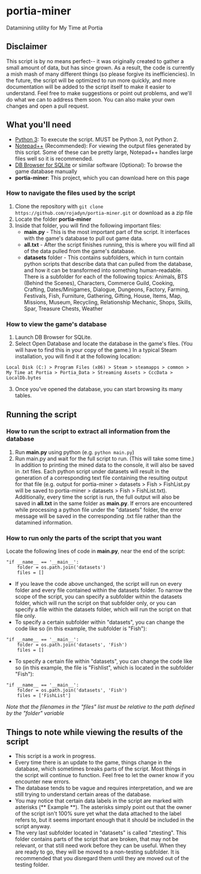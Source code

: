 # portia-miner
Datamining utility for My Time at Portia

## Disclaimer
This script is by no means perfect-- it was originally created to gather a small amount of data, but has since grown. As a result, the code is currently a mish mash of many different things (so please forgive its inefficiencies).
In the future, the script will be optimized to run more quickly, and more documentation will be added to the script itself to make it easier to understand.
Feel free to make suggestions or point out problems, and we'll do what we can to address them soon. You can also make your own changes and open a pull request.

## What you'll need
* [Python 3](https://www.python.org/downloads/): To execute the script. MUST be Python 3, not Python 2.
* [Notepad++](https://notepad-plus-plus.org/download/v7.6.3.html) (Recommended): For viewing the output files generated by this script. Some of these can be pretty large, Notepad++ handles large files well so it is recommended.
* [DB Browser for SQLite](https://sqlitebrowser.org/dl/) or similar software (Optional): To browse the game database manually
* **portia-miner**: This project, which you can download here on this page

### How to navigate the files used by the script
1. Clone the repository with `git clone https://github.com/rojadyn/portia-miner.git` or download as a zip file
2. Locate the folder **portia-miner**
3. Inside that folder, you will find the following important files:
   * **main.py** - This is the most important part of the script. It interfaces with the game's database to pull out game data.
   * **all.txt** - After the script finishes running, this is where you will find all of the data pulled from the game's database.
   * **datasets** folder - This contains subfolders, which in turn contain python scripts that describe data that can pulled from the database, and how it can be transformed into something human-readable. There is a subfolder for each of the following topics: Animals, BTS (Behind the Scenes), Characters, Commerce Guild, Cooking, Crafting, Dates/Minigames, Dialogue, Dungeons, Factory, Farming, Festivals, Fish, Furniture, Gathering, Gifting, House, Items, Map, Missions, Museum, Recycling, Relationship Mechanic, Shops, Skills, Spar, Treasure Chests, Weather

### How to view the game's database
1. Launch DB Browser for SQLite.
2. Select Open Database and locate the database in the game's files. (You will have to find this in your copy of the game.) In a typical Steam installation, you will find it at the following location:
```
Local Disk (C:) > Program Files (x86) > Steam > steamapps > common > My Time at Portia > Portia_Data > Streaming Assets > CccData > LocalDb.bytes
```
3. Once you've opened the database, you can start browsing its many tables.

## Running the script
### How to run the script to extract all information from the database
1. Run **main.py** using python (e.g. `python main.py`)
2. Run main.py and wait for the full script to run. (This will take some time.) In addition to printing the mined data to the console, it will also be saved in .txt files. Each python script under datasets will result in the generation of a corresponding text file containing the resulting output for that file (e.g. output for portia-miner > datasets > Fish > FishList.py will be saved to portia-miner > datasets > Fish > FishList.txt). Additionally, every time the script is run, the full output will also be saved in **all.txt** in the same folder as **main.py**. If errors are encountered while processing a python file under the "datasets" folder, the error message will be saved in the corresponding .txt file rather than the datamined information.

### How to run only the parts of the script that you want
Locate the following lines of code in **main.py**, near the end of the script:
```
"if __name__ == '__main__':
    folder = os.path.join('datasets')
    files = []
```
* If you leave the code above unchanged, the script will run on every folder and every file contained within the datasets folder. To narrow the scope of the script, you can specify a subfolder within the datasets folder, which will run the script on that subfolder only, or you can specify a file within the datasets folder, which will run the script on that file only.
* To specify a certain subfolder within "datasets", you can change the code like so (in this example, the subfolder is "Fish"):
```
"if __name__ == '__main__':
    folder = os.path.join('datasets', 'Fish')
    files = []
```
- To specify a certain file within "datasets", you can change the code like so (in this example, the file is "Fishlist", which is located in the subfolder "Fish"):
```
"if __name__ == '__main__':
    folder = os.path.join('datasets', 'Fish')
    files = ['FishList']
```

*Note that the filenames in the "files" list must be relative to the path defined by the "folder" variable*

## Things to note while viewing the results of the script
* This script is a work in progress.
* Every time there is an update to the game, things change in the database, which sometimes breaks parts of the script. Most things in the script will continue to function. Feel free to let the owner know if you encounter new errors. 
* The database tends to be vague and requires interpretation, and we are still trying to understand certain areas of the database.
* You may notice that certain data labels in the script are marked with asterisks (** Example **). The asterisks simply point out that the owner of the script isn't 100% sure yet what the data attached to the label refers to, but it seems important enough that it should be included in the script anyway.
* The very last subfolder located in "datasets" is called "ztesting". This folder contains parts of the script that are broken, that may not be relevant, or that still need work before they can be useful. When they are ready to go, they will be moved to a non-testing subfolder. It is recommended that you disregard them until they are moved out of the testing folder.
